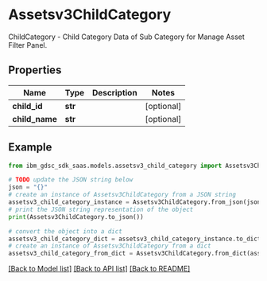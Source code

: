 # Assetsv3ChildCategory

ChildCategory - Child Category Data of Sub Category for Manage Asset Filter Panel.

## Properties

Name | Type | Description | Notes
------------ | ------------- | ------------- | -------------
**child_id** | **str** |  | [optional] 
**child_name** | **str** |  | [optional] 

## Example

```python
from ibm_gdsc_sdk_saas.models.assetsv3_child_category import Assetsv3ChildCategory

# TODO update the JSON string below
json = "{}"
# create an instance of Assetsv3ChildCategory from a JSON string
assetsv3_child_category_instance = Assetsv3ChildCategory.from_json(json)
# print the JSON string representation of the object
print(Assetsv3ChildCategory.to_json())

# convert the object into a dict
assetsv3_child_category_dict = assetsv3_child_category_instance.to_dict()
# create an instance of Assetsv3ChildCategory from a dict
assetsv3_child_category_from_dict = Assetsv3ChildCategory.from_dict(assetsv3_child_category_dict)
```
[[Back to Model list]](../README.md#documentation-for-models) [[Back to API list]](../README.md#documentation-for-api-endpoints) [[Back to README]](../README.md)


